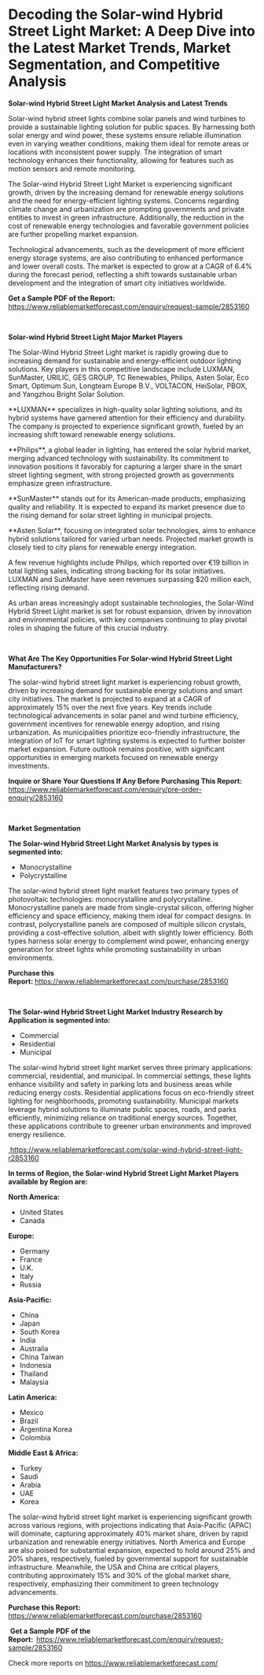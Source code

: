 <p><h1>Decoding the Solar-wind Hybrid Street Light Market: A Deep Dive into the Latest Market Trends, Market Segmentation, and Competitive Analysis</h1></p><p><strong>Solar-wind Hybrid Street Light Market Analysis and Latest Trends</strong></p>
<p><p>Solar-wind hybrid street lights combine solar panels and wind turbines to provide a sustainable lighting solution for public spaces. By harnessing both solar energy and wind power, these systems ensure reliable illumination even in varying weather conditions, making them ideal for remote areas or locations with inconsistent power supply. The integration of smart technology enhances their functionality, allowing for features such as motion sensors and remote monitoring.</p><p>The Solar-wind Hybrid Street Light Market is experiencing significant growth, driven by the increasing demand for renewable energy solutions and the need for energy-efficient lighting systems. Concerns regarding climate change and urbanization are prompting governments and private entities to invest in green infrastructure. Additionally, the reduction in the cost of renewable energy technologies and favorable government policies are further propelling market expansion.</p><p>Technological advancements, such as the development of more efficient energy storage systems, are also contributing to enhanced performance and lower overall costs. The market is expected to grow at a CAGR of 6.4% during the forecast period, reflecting a shift towards sustainable urban development and the integration of smart city initiatives worldwide.</p></p>
<p><strong>Get a Sample PDF of the Report:&nbsp;</strong> <a href="https://www.reliablemarketforecast.com/enquiry/request-sample/2853160?utm_campaign=3216&utm_medium=2&utm_source=Github&utm_content=ia&utm_term=11032025&utm_id=solar-wind-hybrid-street-light">https://www.reliablemarketforecast.com/enquiry/request-sample/2853160</a></p>
<p>&nbsp;</p>
<p><strong>Solar-wind Hybrid Street Light Major Market Players</strong></p>
<p><p>The Solar-Wind Hybrid Street Light market is rapidly growing due to increasing demand for sustainable and energy-efficient outdoor lighting solutions. Key players in this competitive landscape include LUXMAN, SunMaster, URILIC, GES GROUP, TC Renewables, Philips, Asten Solar, Eco Smart, Optimum Sun, Longteam Europe B.V., VOLTACON, HeiSolar, PBOX, and Yangzhou Bright Solar Solution.</p><p>**LUXMAN** specializes in high-quality solar lighting solutions, and its hybrid systems have garnered attention for their efficiency and durability. The company is projected to experience significant growth, fueled by an increasing shift toward renewable energy solutions.</p><p>**Philips**, a global leader in lighting, has entered the solar hybrid market, merging advanced technology with sustainability. Its commitment to innovation positions it favorably for capturing a larger share in the smart street lighting segment, with strong projected growth as governments emphasize green infrastructure.</p><p>**SunMaster** stands out for its American-made products, emphasizing quality and reliability. It is expected to expand its market presence due to the rising demand for solar street lighting in municipal projects.</p><p>**Asten Solar**, focusing on integrated solar technologies, aims to enhance hybrid solutions tailored for varied urban needs. Projected market growth is closely tied to city plans for renewable energy integration.</p><p>A few revenue highlights include Philips, which reported over €19 billion in total lighting sales, indicating strong backing for its solar initiatives. LUXMAN and SunMaster have seen revenues surpassing $20 million each, reflecting rising demand.</p><p>As urban areas increasingly adopt sustainable technologies, the Solar-Wind Hybrid Street Light market is set for robust expansion, driven by innovation and environmental policies, with key companies continuing to play pivotal roles in shaping the future of this crucial industry.</p></p>
<p>&nbsp;</p>
<p><strong>What Are The Key Opportunities For Solar-wind Hybrid Street Light Manufacturers?</strong></p>
<p><p>The solar-wind hybrid street light market is experiencing robust growth, driven by increasing demand for sustainable energy solutions and smart city initiatives. The market is projected to expand at a CAGR of approximately 15% over the next five years. Key trends include technological advancements in solar panel and wind turbine efficiency, government incentives for renewable energy adoption, and rising urbanization. As municipalities prioritize eco-friendly infrastructure, the integration of IoT for smart lighting systems is expected to further bolster market expansion. Future outlook remains positive, with significant opportunities in emerging markets focused on renewable energy investments.</p></p>
<p><strong>Inquire or Share Your Questions If Any Before Purchasing This Report:</strong> <a href="https://www.reliablemarketforecast.com/enquiry/pre-order-enquiry/2853160?utm_campaign=3216&utm_medium=2&utm_source=Github&utm_content=ia&utm_term=11032025&utm_id=solar-wind-hybrid-street-light">https://www.reliablemarketforecast.com/enquiry/pre-order-enquiry/2853160</a></p>
<p>&nbsp;</p>
<p><strong>Market Segmentation</strong></p>
<p><strong>The Solar-wind Hybrid Street Light Market Analysis by types is segmented into:</strong></p>
<p><ul><li>Monocrystalline</li><li>Polycrystalline</li></ul></p>
<p><p>The solar-wind hybrid street light market features two primary types of photovoltaic technologies: monocrystalline and polycrystalline. Monocrystalline panels are made from single-crystal silicon, offering higher efficiency and space efficiency, making them ideal for compact designs. In contrast, polycrystalline panels are composed of multiple silicon crystals, providing a cost-effective solution, albeit with slightly lower efficiency. Both types harness solar energy to complement wind power, enhancing energy generation for street lights while promoting sustainability in urban environments.</p></p>
<p><strong>Purchase this Report:&nbsp;</strong><a href="https://www.reliablemarketforecast.com/purchase/2853160?utm_campaign=3216&utm_medium=2&utm_source=Github&utm_content=ia&utm_term=11032025&utm_id=solar-wind-hybrid-street-light">https://www.reliablemarketforecast.com/purchase/2853160</a></p>
<p>&nbsp;</p>
<p><strong>The Solar-wind Hybrid Street Light Market Industry Research by Application is segmented into:</strong></p>
<p><ul><li>Commercial</li><li>Residential</li><li>Municipal</li></ul></p>
<p><p>The solar-wind hybrid street light market serves three primary applications: commercial, residential, and municipal. In commercial settings, these lights enhance visibility and safety in parking lots and business areas while reducing energy costs. Residential applications focus on eco-friendly street lighting for neighborhoods, promoting sustainability. Municipal markets leverage hybrid solutions to illuminate public spaces, roads, and parks efficiently, minimizing reliance on traditional energy sources. Together, these applications contribute to greener urban environments and improved energy resilience.</p></p>
<p><a href="https://www.reliablemarketforecast.com/solar-wind-hybrid-street-light-r2853160?utm_campaign=3216&utm_medium=2&utm_source=Github&utm_content=ia&utm_term=11032025&utm_id=solar-wind-hybrid-street-light">&nbsp;https://www.reliablemarketforecast.com/solar-wind-hybrid-street-light-r2853160</a></p>
<p><strong>In terms of Region, the Solar-wind Hybrid Street Light Market Players available by Region are:</strong></p>
<p>
    <p> <strong> North America: </strong>
        <ul>
            <li>United States</li>
            <li>Canada</li>
        </ul>
        </p> 
    <p> <strong> Europe: </strong>
        <ul>
            <li>Germany</li>
            <li>France</li>
            <li>U.K.</li>
            <li>Italy</li>
            <li>Russia</li>
        </ul>
        </p> 
    <p> <strong> Asia-Pacific: </strong>
        <ul>
            <li>China</li>
            <li>Japan</li>
            <li>South Korea</li>
            <li>India</li>
            <li>Australia</li>
            <li>China Taiwan</li>
            <li>Indonesia</li>
            <li>Thailand</li>
            <li>Malaysia</li>
        </ul>
        </p> 
    <p> <strong> Latin America: </strong>
        <ul>
            <li>Mexico</li>
            <li>Brazil</li>
            <li>Argentina Korea</li>
            <li>Colombia</li>
        </ul>
        </p> 
    <p> <strong> Middle East & Africa: </strong>
        <ul>
            <li>Turkey</li>
            <li>Saudi</li>
            <li>Arabia</li>
            <li>UAE</li>
            <li>Korea</li>
        </ul>
    </p>
    </p>
<p><p>The solar-wind hybrid street light market is experiencing significant growth across various regions, with projections indicating that Asia-Pacific (APAC) will dominate, capturing approximately 40% market share, driven by rapid urbanization and renewable energy initiatives. North America and Europe are also poised for substantial expansion, expected to hold around 25% and 20% shares, respectively, fueled by governmental support for sustainable infrastructure. Meanwhile, the USA and China are critical players, contributing approximately 15% and 30% of the global market share, respectively, emphasizing their commitment to green technology advancements.</p></p>
<p><strong>Purchase this Report: </strong><a href="https://www.reliablemarketforecast.com/purchase/2853160?utm_campaign=3216&utm_medium=2&utm_source=Github&utm_content=ia&utm_term=11032025&utm_id=solar-wind-hybrid-street-light">https://www.reliablemarketforecast.com/purchase/2853160</a></p>
<p>&nbsp;<strong>Get a Sample PDF of the Report:&nbsp;&nbsp;</strong><a href="https://www.reliablemarketforecast.com/enquiry/request-sample/2853160?utm_campaign=3216&utm_medium=2&utm_source=Github&utm_content=ia&utm_term=11032025&utm_id=solar-wind-hybrid-street-light">https://www.reliablemarketforecast.com/enquiry/request-sample/2853160</a></p>
<p><strong></strong></p>
<p>Check more reports on <a href="https://www.reliablemarketforecast.com/?utm_campaign=3216&utm_medium=2&utm_source=Github&utm_content=ia&utm_term=11032025&utm_id=solar-wind-hybrid-street-light">https://www.reliablemarketforecast.com/</a></p>